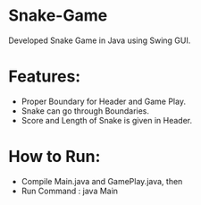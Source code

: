 # Snake-Game
Developed Snake Game in Java using Swing GUI.
# Features:
* Proper Boundary for Header and Game Play.
* Snake can go through Boundaries.
* Score and Length of Snake is given in Header.
# How to Run:
* Compile Main.java and GamePlay.java, then
* Run Command : java Main
